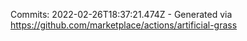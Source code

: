 Commits: 2022-02-26T18:37:21.474Z - Generated via https://github.com/marketplace/actions/artificial-grass
<br>
